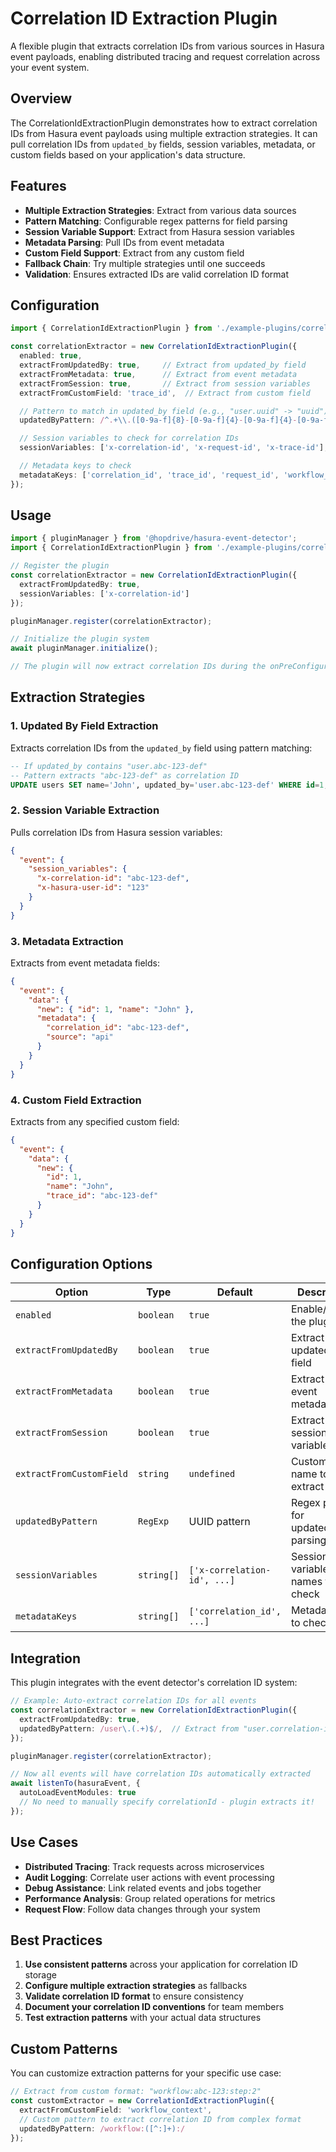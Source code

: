 # Correlation ID Extraction Plugin

A flexible plugin that extracts correlation IDs from various sources in Hasura event payloads, enabling distributed tracing and request correlation across your event system.

## Overview

The CorrelationIdExtractionPlugin demonstrates how to extract correlation IDs from Hasura event payloads using multiple extraction strategies. It can pull correlation IDs from `updated_by` fields, session variables, metadata, or custom fields based on your application's data structure.

## Features

- **Multiple Extraction Strategies**: Extract from various data sources
- **Pattern Matching**: Configurable regex patterns for field parsing
- **Session Variable Support**: Extract from Hasura session variables
- **Metadata Parsing**: Pull IDs from event metadata
- **Custom Field Support**: Extract from any custom field
- **Fallback Chain**: Try multiple strategies until one succeeds
- **Validation**: Ensures extracted IDs are valid correlation ID format

## Configuration

```typescript
import { CorrelationIdExtractionPlugin } from './example-plugins/correlation-id-extraction/plugin.js';

const correlationExtractor = new CorrelationIdExtractionPlugin({
  enabled: true,
  extractFromUpdatedBy: true,     // Extract from updated_by field
  extractFromMetadata: true,      // Extract from event metadata
  extractFromSession: true,       // Extract from session variables
  extractFromCustomField: 'trace_id',  // Extract from custom field

  // Pattern to match in updated_by field (e.g., "user.uuid" -> "uuid")
  updatedByPattern: /^.+\\.([0-9a-f]{8}-[0-9a-f]{4}-[0-9a-f]{4}-[0-9a-f]{4}-[0-9a-f]{12})$/i,

  // Session variables to check for correlation IDs
  sessionVariables: ['x-correlation-id', 'x-request-id', 'x-trace-id'],

  // Metadata keys to check
  metadataKeys: ['correlation_id', 'trace_id', 'request_id', 'workflow_id']
});
```

## Usage

```typescript
import { pluginManager } from '@hopdrive/hasura-event-detector';
import { CorrelationIdExtractionPlugin } from './example-plugins/correlation-id-extraction/plugin.js';

// Register the plugin
const correlationExtractor = new CorrelationIdExtractionPlugin({
  extractFromUpdatedBy: true,
  sessionVariables: ['x-correlation-id']
});

pluginManager.register(correlationExtractor);

// Initialize the plugin system
await pluginManager.initialize();

// The plugin will now extract correlation IDs during the onPreConfigure phase
```

## Extraction Strategies

### 1. Updated By Field Extraction
Extracts correlation IDs from the `updated_by` field using pattern matching:

```sql
-- If updated_by contains "user.abc-123-def"
-- Pattern extracts "abc-123-def" as correlation ID
UPDATE users SET name='John', updated_by='user.abc-123-def' WHERE id=1;
```

### 2. Session Variable Extraction
Pulls correlation IDs from Hasura session variables:

```json
{
  "event": {
    "session_variables": {
      "x-correlation-id": "abc-123-def",
      "x-hasura-user-id": "123"
    }
  }
}
```

### 3. Metadata Extraction
Extracts from event metadata fields:

```json
{
  "event": {
    "data": {
      "new": { "id": 1, "name": "John" },
      "metadata": {
        "correlation_id": "abc-123-def",
        "source": "api"
      }
    }
  }
}
```

### 4. Custom Field Extraction
Extracts from any specified custom field:

```json
{
  "event": {
    "data": {
      "new": {
        "id": 1,
        "name": "John",
        "trace_id": "abc-123-def"
      }
    }
  }
}
```

## Configuration Options

| Option | Type | Default | Description |
|--------|------|---------|-------------|
| `enabled` | `boolean` | `true` | Enable/disable the plugin |
| `extractFromUpdatedBy` | `boolean` | `true` | Extract from updated_by field |
| `extractFromMetadata` | `boolean` | `true` | Extract from event metadata |
| `extractFromSession` | `boolean` | `true` | Extract from session variables |
| `extractFromCustomField` | `string` | `undefined` | Custom field name to extract from |
| `updatedByPattern` | `RegExp` | UUID pattern | Regex pattern for updated_by parsing |
| `sessionVariables` | `string[]` | `['x-correlation-id', ...]` | Session variable names to check |
| `metadataKeys` | `string[]` | `['correlation_id', ...]` | Metadata keys to check |

## Integration

This plugin integrates with the event detector's correlation ID system:

```typescript
// Example: Auto-extract correlation IDs for all events
const correlationExtractor = new CorrelationIdExtractionPlugin({
  extractFromUpdatedBy: true,
  updatedByPattern: /user\.(.+)$/,  // Extract from "user.correlation-id"
});

pluginManager.register(correlationExtractor);

// Now all events will have correlation IDs automatically extracted
await listenTo(hasuraEvent, {
  autoLoadEventModules: true
  // No need to manually specify correlationId - plugin extracts it!
});
```

## Use Cases

- **Distributed Tracing**: Track requests across microservices
- **Audit Logging**: Correlate user actions with event processing
- **Debug Assistance**: Link related events and jobs together
- **Performance Analysis**: Group related operations for metrics
- **Request Flow**: Follow data changes through your system

## Best Practices

1. **Use consistent patterns** across your application for correlation ID storage
2. **Configure multiple extraction strategies** as fallbacks
3. **Validate correlation ID format** to ensure consistency
4. **Document your correlation ID conventions** for team members
5. **Test extraction patterns** with your actual data structures

## Custom Patterns

You can customize extraction patterns for your specific use case:

```typescript
// Extract from custom format: "workflow:abc-123:step:2"
const customExtractor = new CorrelationIdExtractionPlugin({
  extractFromCustomField: 'workflow_context',
  // Custom pattern to extract correlation ID from complex format
  updatedByPattern: /workflow:([^:]+):/
});
```